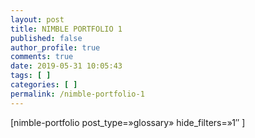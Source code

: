 ```yaml
---
layout: post
title: NIMBLE PORTFOLIO 1
published: false
author_profile: true
comments: true
date: 2019-05-31 10:05:43
tags: [ ]
categories: [ ]
permalink: /nimble-portfolio-1
---
```

[nimble-portfolio post\_type=&#187;glossary&#187; hide\_filters=&#187;1&#8243; ]